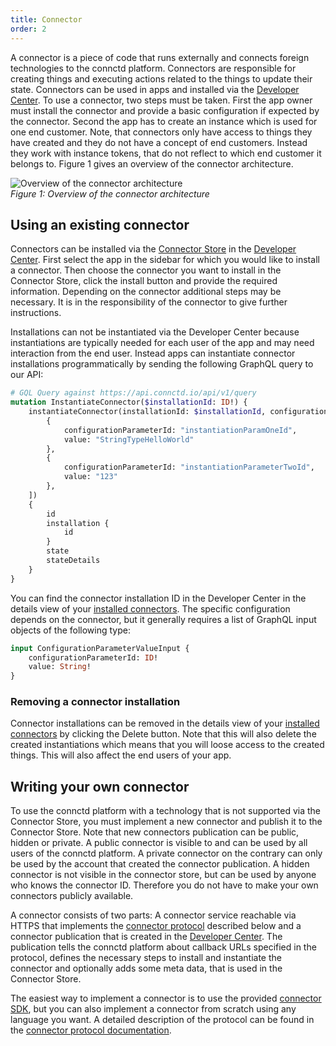 ```yaml
---
title: Connector
order: 2
---
```


A connector is a piece of code that runs externally and connects foreign technologies to the connctd platform.
Connectors are responsible for creating things and executing actions related to the things to update their state.
Connectors can be used in apps and installed via the [Developer Center](https://devcenter.connctd.io/).
To use a connector, two steps must be taken.
First the app owner must install the connector and provide a basic configuration if expected by the connector.
Second the app has to create an instance which is used for one end customer.
Note, that connectors only have access to things they have created and they do not have a concept of end customers.
Instead they work with instance tokens, that do not reflect to which end customer it belongs to.
Figure 1 gives an overview of the connector architecture.

![Overview of the connector architecture](/images/AbstractView.png "Overview of the connector architecture")<br>
*Figure 1: Overview of the connector architecture*

## Using an existing connector

Connectors can be installed via the [Connector Store](https://devcenter.connctd.io/connectors/store) in the [Developer Center](https://devcenter.connctd.io/).
First select the app in the sidebar for which you would like to install a connector.
Then choose the connector you want to install in the Connector Store, click the install button and provide the required information.
Depending on the connector additional steps may be necessary.
It is in the responsibility of the connector to give further instructions.

Installations can not be instantiated via the Developer Center because instantiations are typically needed for each user of the app and may need interaction from the end user.
Instead apps can instantiate connector installations programmatically by sending the following GraphQL query to our API:

```graphql
# GQL Query against https://api.connctd.io/api/v1/query
mutation InstantiateConnector($installationId: ID!) {
    instantiateConnector(installationId: $installationId, configuration: [
        {
            configurationParameterId: "instantiationParamOneId",
            value: "StringTypeHelloWorld"
        },
        {
            configurationParameterId: "instantiationParameterTwoId",
            value: "123"
        },
    ]) 
    {
        id
        installation {
            id
        }
        state
        stateDetails
    }
}
```

You can find the connector installation ID in the Developer Center in the details view of your [installed connectors](https://devcenter.connctd.io/connectors).
The specific configuration depends on the connector, but it generally requires a list of GraphQL input objects of the following type:

```graphql
input ConfigurationParameterValueInput {
	configurationParameterId: ID!
	value: String!
}
```

### Removing a connector installation

Connector installations can be removed in the details view of your [installed connectors](https://devcenter.connctd.io/connectors) by clicking the Delete button.
Note that this will also delete the created instantiations which means that you will loose access to the created things.
This will also affect the end users of your app.

## Writing your own connector

To use the connctd platform with a technology that is not supported via the Connector Store, you must implement a new connector and publish it to the Connector Store.
Note that new connectors publication can be public, hidden or private.
A public connector is visible to and can be used by all users of the connctd platform.
A private connector on the contrary can only be used by the account that created the connector publication.
A hidden connector is not visible in the connector store, but can be used by anyone who knows the connector ID.
Therefore you do not have to make your own connectors publicly available.

A connector consists of two parts: A connector service reachable via HTTPS that implements the [connector protocol](/connector/connector_protocol) described below and a connector publication that is created in the [Developer Center](https://devcenter.connctd.io/).
The publication tells the connctd platform about callback URLs specified in the protocol, defines the necessary steps to install and instantiate the connector and optionally adds some meta data, that is used in the Connector Store.

The easiest way to implement a connector is to use the provided [connector SDK](https://github.com/connctd/connector-go), but you can also implement a connector from scratch using any language you want.
A detailed description of the protocol can be found in the [connector protocol documentation](/connector/connector_protocol).
